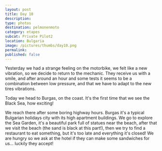 ```yaml
---
layout: post
title: Day 10
description: 
type: photos
destination: pelmonenmoto
category: etapes
subcat: Private Pilot2
location: Bulgaria
image: /pictures/thumbs/day10.png
permalink: 
published: false
---
```


Yesterday we had a strange feeling on the motorbike, we felt like a new vibration, so we decide to return to the mechanic. They receive us with a smile, and after around an hour and some tests it seems to be a combination between low pressure, and that we have to adapt to the new tires vibrations.

Today we head to Burgas, on the coast. It's the first time that we see the Black Sea, how exciting!

We reach there after some boring highway hours. Burgas it's a typical Bulgarian holidays city with its high apartment buildings.  We go to explore the Sea Garden, it's a beautiful park full of statues near the beach, after that we visit the beach (the sand is black at this part!), then we try to find a restaurant to eat something, but it's too late and everything it's closed! We are hungry so we ask at the hotel if they can make some sandwiches for us... luckily they accept!
